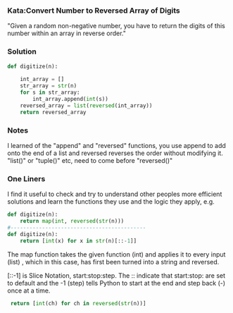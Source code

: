 ### Kata:Convert Number to Reversed Array of Digits
"Given a random non-negative number, you have to return the digits of this number within an array in reverse order."

### Solution
```Python
def digitize(n):
    
    int_array = []
    str_array = str(n)
    for s in str_array:
        int_array.append(int(s))
    reversed_array = list(reversed(int_array))
    return reversed_array 
```
### Notes
I learned of the "append" and "reversed" functions, you use append to add onto the end of a list and reversed reverses the order without modifying it.
"list()" or "tuple()" etc, need to come before "reversed()"

### One Liners
I find it useful to check and try to understand other peoples more efficient solutions and learn the functions they use and the logic they apply, e.g.

```Python
def digitize(n):
    return map(int, reversed(str(n)))
#-------------------------------------------
def digitize(n):
    return [int(x) for x in str(n)[::-1]]
```

The map function takes the given function (int) and applies it to every input (list) , which in this case, has first been turned into a string and reversed.

 [::-1] is Slice Notation, start:stop:step. The :: indicate that start:stop: are set to default and the -1 (step) tells Python to start at the end and step back (-) once at a time.

```Python
 return [int(ch) for ch in reversed(str(n))]
```
